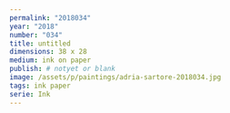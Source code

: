 ```yaml
---
permalink: "2018034"
year: "2018"
number: "034"
title: untitled
dimensions: 38 x 28
medium: ink on paper
publish: # notyet or blank
image: /assets/p/paintings/adria-sartore-2018034.jpg
tags: ink paper
serie: Ink
---
```


